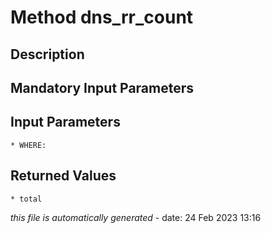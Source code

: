 # Method dns_rr_count

## Description
	

## Mandatory Input Parameters

## Input Parameters
	* WHERE:

## Returned Values
	* total


*this file is automatically generated* - date: 24 Feb 2023 13:16